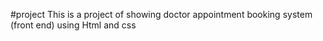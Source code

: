 #project
This is a project of showing doctor appointment booking system (front end) using Html and css
